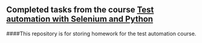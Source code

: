## Completed tasks from the course [Test automation with Selenium and Python](https://stepik.org/course/575)

####This repository is for storing homework for the test automation course.  

